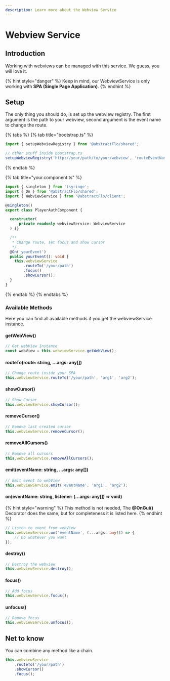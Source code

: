 ```yaml
---
description: Learn more about the Webview Service
---
```


# Webview Service

## Introduction

Working with webviews can be managed with this service. We guess, you will love it.

{% hint style="danger" %}
Keep in mind, our WebviewService is only working with **SPA \(Single Page Application\)**.
{% endhint %}

## Setup

The only thing you should do, is set up the webview registry. The first argument is the path to your webview, second argument is the event name to change the route.

{% tabs %}
{% tab title="bootstrap.ts" %}
```typescript
import { setupWebviewRegistry } from '@abstractFlo/shared';

// other stuff inside bootstrap.ts
setupWebviewRegistry('http://your/path/to/your/webview', 'routeEventName');
```
{% endtab %}

{% tab title="your.component.ts" %}
```typescript
import { singleton } from 'tsyringe';
import { On } from '@abstractFlo/shared';
import { WebviewService } from '@abstractFlo/client';

@singleton()
export class PlayerAuthComponent {

  constructor(
      private readonly webviewService: WebviewService
  ) {}

  /**
   * Change route, set focus and show cursor
   */
  @On('yourEvent')
  public yourEvent(): void {
    this.webviewService
        .routeTo('/your/path')
        .focus()
        .showCursor();
  }
}
```
{% endtab %}
{% endtabs %}

### Available Methods

Here you can find all available methods if you get the webviewService instance.

#### getWebView\(\)

```typescript
// Get webView Instance
const webView = this.webviewService.getWebView();
```

#### routeTo\(route: string, ...args: any\[\]\)

```typescript
// Change route inside your SPA
this.webviewService.routeTo('/your/path', 'arg1', 'arg2');
```

#### showCursor\(\)

```typescript
// Show Cursor
this.webviewService.showCursor();
```

#### removeCursor\(\)

```typescript
// Remove last created cursor
this.webviewService.removeCursor();
```

#### removeAllCursors\(\)

```typescript
// Remove all cursors
this.webviewService.removeAllCursors();
```

#### emit\(eventName: string, ...args: any\[\]\)

```typescript
// Emit event to webView
this.webviewService.emit('eventName', 'arg1', 'arg2');
```

#### on\(eventName: string, listener: \(...args: any\[\]\) =&gt; void\)

{% hint style="warning" %}
This method is not needed, The **@OnGui\(\)** Decorator does the same, but for completeness it is listed here.
{% endhint %}

```typescript
// Listen to event from webView
this.webviewService.on('eventName', (...args: any[]) => {
    // Do whatever you want
});
```

#### destroy\(\)

```typescript
// Destroy the webview
this.webviewService.destroy();
```

#### focus\(\)

```typescript
// Add focus
this.webviewService.focus();
```

#### unfocus\(\)

```typescript
// Remove focus
this.webviewService.unfocus();
```

## Net to know

You can combine any method like a chain.

```typescript
this.webviewService
    .routeTo('/your/path')
    .showCursor()
    .focus();
```

